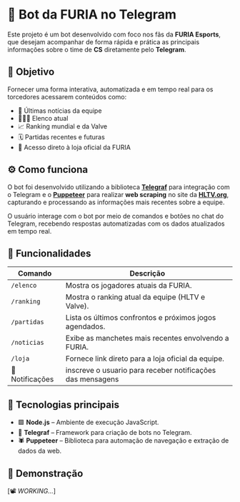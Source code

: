 # 🐾 Bot da FURIA no Telegram

Este projeto é um bot desenvolvido com foco nos fãs da **FURIA Esports**, que desejam acompanhar de forma rápida e prática as principais informações sobre o time de **CS** diretamente pelo **Telegram**.

## 🎯 Objetivo

Fornecer uma forma interativa, automatizada e em tempo real para os torcedores acessarem conteúdos como:

- 📰 Últimas notícias da equipe  
- 🧑‍🤝‍🧑 Elenco atual  
- 📈 Ranking mundial e da Valve  
- 🗓️ Partidas recentes e futuras  
- 🛒 Acesso direto à loja oficial da FURIA  

## ⚙️ Como funciona

O bot foi desenvolvido utilizando a biblioteca **[Telegraf](https://telegraf.js.org/)** para integração com o Telegram e o **[Puppeteer](https://pptr.dev/)** para realizar **web scraping** no site da **[HLTV.org](https://www.hltv.org/)**, capturando e processando as informações mais recentes sobre a equipe.

O usuário interage com o bot por meio de comandos e botões no chat do Telegram, recebendo respostas automatizadas com os dados atualizados em tempo real.

## 📌 Funcionalidades

| Comando         | Descrição                                                                      |
|-----------------|----------------------------------------------------------------------------------|
| `/elenco`       | Mostra os jogadores atuais da FURIA.                                            |
| `/ranking`      | Mostra o ranking atual da equipe (HLTV e Valve).                                |
| `/partidas`     | Lista os últimos confrontos e próximos jogos agendados.                         |
| `/noticias`     | Exibe as manchetes mais recentes envolvendo a FURIA.                            |
| `/loja`         | Fornece link direto para a loja oficial da equipe.                              |
| 🔔 Notificações | inscreve o usuario para receber notificações das mensagens |

## 🧠 Tecnologias principais

- 🟩 **Node.js** – Ambiente de execução JavaScript.  
- 🤖 **Telegraf** – Framework para criação de bots no Telegram.  
- 🕷️ **Puppeteer** – Biblioteca para automação de navegação e extração de dados da web.  

## 🎥 Demonstração

[📽️ *WORKING...*]
